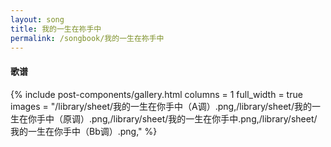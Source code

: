 ```yaml
---
layout: song
title: 我的一生在祢手中
permalink: /songbook/我的一生在祢手中
---
```


#### 歌谱

{% include post-components/gallery.html
    columns = 1
    full_width = true
    images = "/library/sheet/我的一生在你手中（A调）.png,/library/sheet/我的一生在你手中（原调）.png,/library/sheet/我的一生在你手中.png,/library/sheet/我的一生在你手中（Bb调）.png,"
%}
